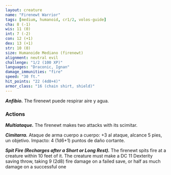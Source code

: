 ```yaml
---
layout: creature
name: "Firenewt Warrior"
tags: [medium, humanoid, cr1/2, volos-guide]
cha: 8 (-1)
wis: 11 (0)
int: 7 (-2)
con: 12 (+1)
dex: 13 (+1)
str: 10 (0)
size: Humanoide Mediano (firenewt)
alignment: neutral evil
challenge: "1/2 (100 XP)"
languages: "Draconic, Ignan"
damage_immunities: "fire"
speed: "30 ft."
hit_points: "22 (4d8+4)"
armor_class: "16 (chain shirt, shield)"
---
```


***Anfibio.*** The firenewt puede respirar aire y agua.

### Actions

***Multiataque.*** The firenewt makes two attacks with its scimitar.

***Cimitarra.*** Ataque de arma cuerpo a cuerpo: +3 al ataque, alcance 5 pies, un objetivo. Impacto: 4 (1d6+1) puntos de daño cortante.

***Spit Fire (Recharges after a Short or Long Rest).*** The firenewt spits fire at a creature within 10 feet of it. The creature must make a DC 11 Dexterity saving throw, taking 9 (2d8) fire damage on a failed save, or half as much damage on a successful one